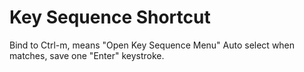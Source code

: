 # Key Sequence Shortcut

Bind to Ctrl-m, means "Open Key Sequence Menu"
Auto select when matches, save one "Enter" keystroke.
